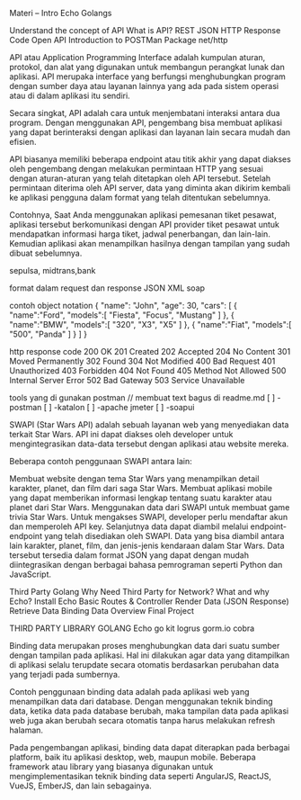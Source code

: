 Materi – Intro Echo Golangs

Understand the concept of API
What is API?
REST
JSON
HTTP Response Code
Open API
Introduction to POSTMan
Package net/http

API atau Application Programming Interface adalah kumpulan aturan, protokol, dan alat yang digunakan untuk membangun perangkat lunak dan aplikasi. API merupaka interface yang berfungsi menghubungkan program dengan sumber daya atau layanan lainnya yang ada pada sistem operasi atau di dalam aplikasi itu sendiri.

Secara singkat, API adalah cara untuk menjembatani interaksi antara dua program. Dengan menggunakan API, pengembang bisa membuat aplikasi yang dapat berinteraksi dengan aplikasi dan layanan lain secara mudah dan efisien.

API biasanya memiliki beberapa endpoint atau titik akhir yang dapat diakses oleh pengembang dengan melakukan permintaan HTTP yang sesuai dengan aturan-aturan yang telah ditetapkan oleh API tersebut. Setelah permintaan diterima oleh API server, data yang diminta akan dikirim kembali ke aplikasi pengguna dalam format yang telah ditentukan sebelumnya.

Contohnya, Saat Anda menggunakan aplikasi pemesanan tiket pesawat, aplikasi tersebut berkomunikasi dengan API provider tiket pesawat untuk mendapatkan informasi harga tiket, jadwal penerbangan, dan lain-lain. Kemudian aplikasi akan menampilkan hasilnya dengan tampilan yang sudah dibuat sebelumnya.

sepulsa, midtrans,bank

format dalam request dan response
JSON
XML
soap

contoh object notation
{
"name": "John",
"age": 30,
"cars": [
{ "name":"Ford", "models":[ "Fiesta", "Focus", "Mustang" ] },
{ "name":"BMW", "models":[ "320", "X3", "X5" ] },
{ "name":"Fiat", "models":[ "500", "Panda" ] }
]
}

http response code
200 OK
201 Created
202 Accepted
204 No Content
301 Moved Permanently
302 Found
304 Not Modified
400 Bad Request
401 Unauthorized
403 Forbidden
404 Not Found
405 Method Not Allowed
500 Internal Server Error
502 Bad Gateway
503 Service Unavailable

tools yang di gunakan
postman
// membuat text bagus di readme.md
[ ] -postman
[ ] -katalon
[ ] -apache jmeter
[ ] -soapui

SWAPI (Star Wars API) adalah sebuah layanan web yang menyediakan data terkait Star Wars. API ini dapat diakses oleh developer untuk mengintegrasikan data-data tersebut dengan aplikasi atau website mereka.

Beberapa contoh penggunaan SWAPI antara lain:

Membuat website dengan tema Star Wars yang menampilkan detail karakter, planet, dan film dari saga Star Wars.
Membuat aplikasi mobile yang dapat memberikan informasi lengkap tentang suatu karakter atau planet dari Star Wars.
Menggunakan data dari SWAPI untuk membuat game trivia Star Wars.
Untuk mengakses SWAPI, developer perlu mendaftar akun dan memperoleh API key. Selanjutnya data dapat diambil melalui endpoint-endpoint yang telah disediakan oleh SWAPI. Data yang bisa diambil antara lain karakter, planet, film, dan jenis-jenis kendaraan dalam Star Wars. Data tersebut tersedia dalam format JSON yang dapat dengan mudah diintegrasikan dengan berbagai bahasa pemrograman seperti Python dan JavaScript.

Third Party Golang
Why Need Third Party for Network?
What and why Echo?
Install Echo
Basic Routes & Controller
Render Data (JSON Response)
Retrieve Data
Binding Data
Overview Final Project

THIRD PARTY LIBRARY GOLANG
Echo
go kit
logrus
gorm.io
cobra

Binding data merupakan proses menghubungkan data dari suatu sumber dengan tampilan pada aplikasi. Hal ini dilakukan agar data yang ditampilkan di aplikasi selalu terupdate secara otomatis berdasarkan perubahan data yang terjadi pada sumbernya.

Contoh penggunaan binding data adalah pada aplikasi web yang menampilkan data dari database. Dengan menggunakan teknik binding data, ketika data pada database berubah, maka tampilan data pada aplikasi web juga akan berubah secara otomatis tanpa harus melakukan refresh halaman.

Pada pengembangan aplikasi, binding data dapat diterapkan pada berbagai platform, baik itu aplikasi desktop, web, maupun mobile. Beberapa framework atau library yang biasanya digunakan untuk mengimplementasikan teknik binding data seperti AngularJS, ReactJS, VueJS, EmberJS, dan lain sebagainya.
